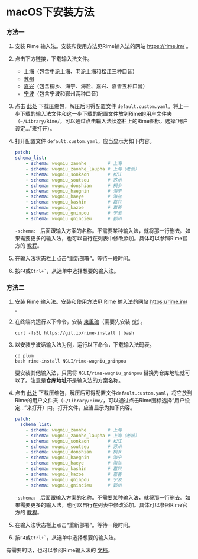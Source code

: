 # macOS下安装方法

### 方法一

1. 安装 Rime 输入法。安装和使用方法见Rime输入法的网站 https://rime.im/ 。

2. 点击下方链接，下载输入法文件。

    - [上海](https://codeload.github.com/NGLI/rime-wugniu_zaonhe/zip/master)（包含中派上海、老派上海和松江三种口音）
    - [苏州](https://codeload.github.com/NGLI/rime-wugniu_soutseu/zip/master)
    - [嘉兴](https://codeload.github.com/NGLI/rime-wugniu_kashin/zip/master)（包含桐乡、海宁、海盐、嘉兴、嘉善五种口音）
    - [宁波](https://codeload.github.com/NGLI/rime-wugniu_gninpou/zip/master)（包含宁波和鄞州两种口音）
    
3. 点击 [此处](https://gist.github.com/shinzoqchiuq/ddeb5014026fce768f7c9ec7d4e01655/archive/fee2956c60f5eba8bd8af57bbe3a9a20150f9b25.zip) 下载压缩包，解压后可得配置文件 `default.custom.yaml`。将上一步下载的输入法文件和这一步下载的配置文件放到Rime的用户文件夹（`~/Library/Rime/`，可以通过点击输入法状态栏上的Rime图标，选择“用户设定...”来打开）。

4. 打开配置文件 `default.custom.yaml`，应当显示为如下内容。

    ```yaml
    patch:
    schema_list:
        - schema: wugniu_zaonhe        # 上海
        - schema: wugniu_zaonhe_laupha # 上海（老派）
        - schema: wugniu_sonkaon       # 松江
        - schema: wugniu_soutseu       # 苏州
        - schema: wugniu_donshian      # 桐乡
        - schema: wugniu_haegnin       # 海宁
        - schema: wugniu_haeye         # 海盐
        - schema: wugniu_kashin        # 嘉兴
        - schema: wugniu_kazoe         # 嘉善
        - schema: wugniu_gninpou       # 宁波
        - schema: wugniu_gnincieu      # 鄞州
    ```

    `-schema: ` 后面跟输入方案的名称。不需要某种输入法，就将那一行删去。如果需要更多的输入法，也可以自行在列表中修改添加。具体可以参照Rime官方的 [教程](https://github.com/rime/home/wiki/CustomizationGuide#一例定製方案選單)。

5. 在输入法状态栏上点击“重新部署”。等待一段时间。

6. 按`F4`或`` Ctrl+` ``，从选单中选择想要的输入法。

### 方法二

1. 安装 Rime 输入法。安装和使用方法见 Rime 输入法的网站 https://rime.im/ 。

2. 在终端内运行以下命令，安装 [東風破](https://github.com/rime/plum)（需要先安装 [git](https://git-scm.com/)）。

    ```shell
    curl -fsSL https://git.io/rime-install | bash
    ```

3. 以安装宁波话输入法为例，运行以下命令，下载输入法码表。

    ```shell
    cd plum
    bash rime-install NGLI/rime-wugniu_gninpou
    ```

    要安装其他输入法，只需将 `NGLI/rime-wugniu_gninpou` 替换为仓库地址就可以了。注意是**仓库地址**不是输入法的方案名称。

4. 点击 [此处](https://gist.github.com/shinzoqchiuq/ddeb5014026fce768f7c9ec7d4e01655/archive/fee2956c60f5eba8bd8af57bbe3a9a20150f9b25.zip) 下载压缩包，解压后可得配置文件`default.custom.yaml`，将它放到Rime的用户文件夹（`~/Library/Rime/`，可以通过点击Rime图标选择“用户设定...”来打开）内。打开文件，应当显示为如下内容。

    ```yaml
    patch:
      schema_list:
        - schema: wugniu_zaonhe        # 上海
        - schema: wugniu_zaonhe_laupha # 上海（老派）
        - schema: wugniu_sonkaon       # 松江
        - schema: wugniu_soutseu       # 苏州
        - schema: wugniu_donshian      # 桐乡
        - schema: wugniu_haegnin       # 海宁
        - schema: wugniu_haeye         # 海盐
        - schema: wugniu_kashin        # 嘉兴
        - schema: wugniu_kazoe         # 嘉善
        - schema: wugniu_gninpou       # 宁波
        - schema: wugniu_gnincieu      # 鄞州
    ```

    `-schema: ` 后面跟输入方案的名称。不需要某种输入法，就将那一行删去。如果需要更多的输入法，也可以自行在列表中修改添加。具体可以参照Rime官方的 [教程](https://github.com/rime/home/wiki/CustomizationGuide#一例定製方案選單)。

5. 在输入法状态栏上点击“重新部署”。等待一段时间。

6. 按`F4`或`` Ctrl+` ``，从选单中选择想要的输入法。

有需要的话，也可以参阅Rime输入法的 [文档](https://rime.im/docs/)。
